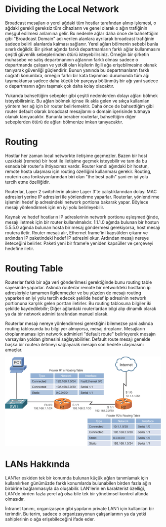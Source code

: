 # Dividing the Local Network

Broadcast mesajları o yerel ağdaki tüm hostlar tarafından alınıp işlemesi, o ağdaki gerekli gereksiz tüm cihazların ve genel olarak o ağın trafiğinin meşgul edilmesi anlamına gelir. Bu nedenle ağlar daha önce de bahsettiğim gibi "Broadcast Domain" adı verilen alanlara ayrılarak broadcast trafiğinin sadece belirli alanlarda kalması sağlanır. Yerel ağları bölmenin sebebi bunla sınırlı değildir. Bir şirket ağında farklı departmanların farklı ağlar kullanmasını çeşitli güvenlik sebeplerinden ötürü isteyebilirsiniz. Örneğin bir şirketin muhasebe ve satış departmanının ağlarının farklı olması sadece o departmanda çalışan ve yetkili olan kişilerin ilgili ağa erişebilmesine olanak tanıyarak güvenliği güçlendirir. Bunun yanında bu departmanların farklı coğrafi konumlara, örneğin farklı bir kata taşınması durumunda tüm ağı taşımaktansa sadece daha küçük bir parçaya bölünmüş bir ağı yani sadece o departmanın ağını taşımak çok daha kolay olacaktır.

Yukarıda bahsettiğim sebepler gibi çeşitli nedenlerden dolayı ağları bölmek isteyebilirsiniz. Bu ağları bölmek içinse ilk akla gelen ve sıkça kullanılan yöntem her ağ için bir router belirlemektir. Daha önce de bahsettiğim gibi router default olarak broadcast mesajlarını o domain içerisinde tutmaya olanak tanıyacaktır. Bununla beraber routerlar, bahsettiğim diğer sebeplerden ötürü de ağları bölmenize imkan tanıyacaktır.

# Routing

Hostlar her zaman local networkte iletişime geçmezler. Bazen bir host uzaktaki (remote) bir host ile iletişime geçmek isteyebilir ve tam da bu esnada bir router'a ihtiyacımız vardır. Router kendi ağındaki bir hostun, remote hosta ulaşması için routing özelliğini kullanması gerekir. Routing, routerin ana fonksiyonlarından biri olan "the best path" yani en iyi yolu tercih etme özelliğidir.

Routerlar, Layer 2 switchlerin aksine Layer 3'te çalıştıklarından dolayı MAC adresleri yerine IP adresleri ile yönlendirme yaparlar. Routerlar, yönlendirme işlemini hedef ip adresindeki network portiona bakarak yapar. Böylece mesajı yönlendirmek için en iyi yolu belirleyebilir. 

Kaynak ve hedef hostların IP adreslerinin network portionu eşleşmediğinde, mesajı iletmek için bir router kullanılmalıdır. 1.1.1.0 ağında bulunan bir hostun 5.5.5.0 ağında bulunan hosta bir mesaj göndermesi gerekiyorsa, host mesajı routera iletir. Router mesajı alır, Ethernet frame'ini kapsülden çıkarır ve ardından IP paketindeki hedef IP adresini okur. Ardından mesajı nereye ileteceğini belirler. Paketi yeni bir frame'e yeniden kapsüller ve çerçeveyi hedefine iletir.

# Routing Table

Routerlar farklı bir ağa veri gönderilmesi gerektiğinde bunu routing table sayesinde yaparlar. Aslında routerlar remote bir networkteki hostların ip adresleriyle tamamen ilgilenmezler ve bu yüzden de mesajı routing yaparken en iyi yolu tercih edecek şekilde hedef ip adresinin network portionuna karşılık gelen porttan iletirler. Bu routing tablosuna bilgiler iki şekilde kaydedilebilir; Diğer ağlardaki routerlardan bilgi alıp dinamik olarak ya da bir network admini tarafından manuel olarak.

Routerlar mesajı nereye yönlendirmesi gerektiğini bilemezse yani aslında routing tablosunda bu bilgi yer almıyorsa, mesaj droplanır. Mesajların droplanmaması için network adminleri "default route" belirleyerek mesajın varsayılan yoldan gitmesini sağlayabilirler. Default route mesajı genelde başka bir routera iletmeyi sağlayarak mesajın son hedefe ulaşmasını amaçlar.

![Image](images/10fig06_alt.jpg)

# LANs Hakkında

LAN'ler eskiden tek bir konumda bulunan küçük ağları tanımlamak için kullanılırken günümüzde farklı konumlarda bulunabilen birden fazla ağın birbirine bağlanmasıyla da oluşabilir. LAN'lerin en karakterist özelliği, LAN'de birden fazla yerel ağ olsa bile tek bir yönetimsel kontrol altında olmasıdır.

İntranet tanımı, organizasyon gibi yapıların private LAN'i için kullanılan bir terimdir. Bu terim, sadece o organizasyonun çalışanlarının ya da yetki sahiplerinin o ağa erişebileceğini ifade eder.


